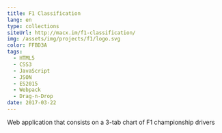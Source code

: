 ```yaml
---
title: F1 Classification
lang: en
type: collections
siteUrl: http://macx.im/f1-classification/
img: /assets/img/projects/f1/logo.svg
color: FFBD3A
tags:
  - HTML5
  - CSS3
  - JavaScript
  - JSON
  - ES2015
  - Webpack
  - Drag-n-Drop
date: 2017-03-22
---
```


Web application that consists on a 3-tab chart of F1 championship drivers
